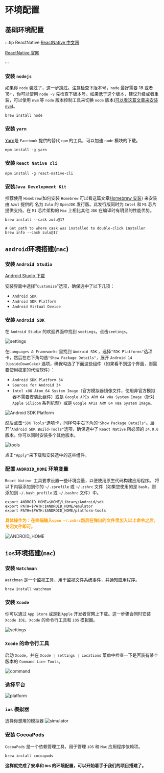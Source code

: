 # 环境配置

## 基础环境配置

:::tip ReactNative
[ReactNative 中文网](https://reactnative.cn/)

[ReactNative 官网](https://reactnative.dev/)

:::

### 安装 `nodejs`

如果你 `node` 装过了，这一步跳过。注意检查下版本号，`node` 最好需要 18 或者 18+，你可以使用 `node -v` 先检查下版本号。如果低于这个版本，建议升级或者重装，可以使用 `nvm` 等 `node` 版本控制工具来切换 `node` 版本([可以看这篇文章来安装`nvm`](/work/utility/nvm.md))。

```shell
brew install node
```

### 安装 `yarn`

[Yarn](https://yarnpkg.com/)是 `Facebook` 提供的替代 `npm` 的工具，可以加速 `node` 模块的下载。

```shell
npm install -g yarn
```

### 安装 `React Native cli`

```shell
npm install -g react-native-cli
```

### 安装`Java Development Kit`

推荐使用 `Homebrew`(如何安装 `Homebrew` 可以看这篇文章[Homebrew 安装](/work/utility/nvm.md)) 来安装由 `Azul` 提供的 名为 `Zulu` 的 `OpenJDK` 发行版。此发行版同时为 `Intel` 和 `M1` 芯片提供支持。在 `M1` 芯片架构的 `Mac` 上相比其他 `JDK` 在编译时有明显的性能优势。

```shell
brew install --cask zulu@17

# Get path to where cask was installed to double-click installer
brew info --cask zulu@17
```

## `android`环境搭建(`mac`)

### 安装 `Android Studio`

[Android Studio 下载](https://developer.android.google.cn/studio?hl=zh-cn)

安装界面中选择"`Customize`"选项，确保选中了以下几项：

- `Android SDK`
- `Android SDK Platform`
- `Android Virtual Device`

### 安装 `Android SDK`

在 `Android Studio` 的欢迎界面中找到 `seetings`。点击`seetings`。

![settings](https://steinsgate.oss-cn-hangzhou.aliyuncs.com/seettings.png)

在`Languages & Frameworks` 里找到 `Android SDK` ，选择`"SDK Platforms"`选项卡，然后在右下角勾选`"Show Package Details"`，展开 `Android 14 (UpsideDownCake)` 选项，确保勾选了下面这些组件（如果看不到这个界面，则需要使用稳定的代理软件）：

- `Android SDK Platform 34`
- `Sources for Android 34`
- `Intel x86 Atom_64 System Image`（官方模拟器镜像文件，使用非官方模拟器不需要安装此组件）或是 `Google APIs ARM 64 v8a System Image`（针对 `Apple Silicon` 系列机型）或是 `Google APIs ARM 64 v8a System Image`。

![Android SDK Platform](https://steinsgate.oss-cn-hangzhou.aliyuncs.com/sdk.png)

然后点击`"SDK Tools"`选项卡，同样勾中右下角的`"Show Package Details"`。展开"`Android SDK Build-Tools"`选项，确保选中了 `React Native` 所必须的 `34.0.0` 版本。你可以同时安装多个其他版本。

![tools](https://steinsgate.oss-cn-hangzhou.aliyuncs.com/tools.png)

点击`"Apply"`来下载和安装选中的这些组件。

### 配置 `ANDROID_HOME` 环境变量

`React Native `工具要求设置一些环境变量，以便使用原生代码构建应用程序。
将以下内容添加到你的 `~/.zprofile` 或 `~/.zshrc` 文件（如果您使用的是 `bash`，则添加到 `~/.bash_profile` 或 `~/.bashrc` 文件）中。

```shell
export ANDROID_HOME=$HOME/Library/Android/sdk
export PATH=$PATH:$ANDROID_HOME/emulator
export PATH=$PATH:$ANDROID_HOME/platform-tools
```

**<font color="FF9D00">具体操作为：在终端输入`open ~/.zshrc`然后在弹出的文件里加入以上命令之后，关闭文件即可。</font>**

![ANDROID_HOME](https://steinsgate.oss-cn-hangzhou.aliyuncs.com/android_home.png)

## `ios`环境搭建(`mac`)

### 安装 `Watchman`

`Watchman` 是一个监视工具，用于监视文件系统事件，并通知应用程序。

```shell
brew install watchman
```

### 安装 `Xcode`

你可以通过 `App Store` 或是到`Apple` 开发者官网上下载。这一步骤会同时安装 `Xcode IDE`、`Xcode` 的命令行工具和 `iOS` 模拟器。

![settings](https://steinsgate.oss-cn-hangzhou.aliyuncs.com/ios_settings.png)

### `Xcode` 的命令行工具

启动 `Xcode`，并在 `Xcode | settings | Locations` 菜单中检查一下是否装有某个版本的 `Command Line Tools`。

![command](https://steinsgate.oss-cn-hangzhou.aliyuncs.com/command.png)

### 选择平台

![platform](https://steinsgate.oss-cn-hangzhou.aliyuncs.com/platform.png)

### `ios` 模拟器

选择你想用的模拟器
![simulator](https://steinsgate.oss-cn-hangzhou.aliyuncs.com/simulator.png)

### 安装 CocoaPods

`CocoaPods` 是一个依赖管理工具，用于管理 `iOS` 和 `Mac` 应用程序依赖项。

```shell
brew install cocoapods
```

**这样就完成了安卓和 ios 的环境配置，可以开始着手于我们的项目搭建了。**
